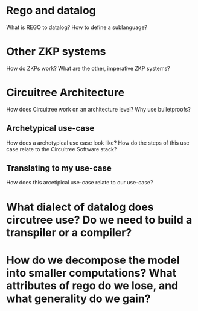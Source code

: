 # Rego and datalog 
What is REGO to datalog? How to define a sublanguage? 
# Other ZKP systems
How do ZKPs work? What are the other, imperative ZKP systems?
# Circuitree Architecture
How does Circuitree work on an architecture level? 
Why use bulletproofs?
## Archetypical use-case 
How does a archetypical use case look like? How do the steps of this use case relate to the Circuitree Software stack? 
## Translating to my use-case 
How does this arcetipical use-case relate to our use-case?
# What dialect of datalog does circutree use? Do we need to build a transpiler or a compiler?

# How do we decompose the model into smaller computations? What attributes of rego do we lose, and what generality do we gain?